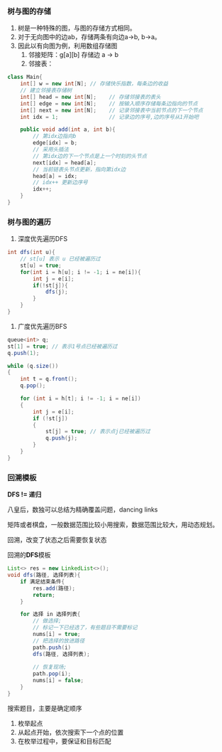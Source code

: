 



### 树与图的存储

1. 树是一种特殊的图，与图的存储方式相同。
2. 对于无向图中的边ab，存储两条有向边a->b, b->a。
3. 因此以有向图为例，利用数组存储图
   1. 邻接矩阵：g[a][b] 存储边 a -> b
   2. 邻接表：

```java
class Main{
    int[] w = new int[N]; // 存储快乐指数，每条边的收益
    // 建立邻接表存储树
    int[] head = new int[N];    // 存储邻接表的表头
    int[] edge = new int[N];    // 按输入顺序存储每条边指向的节点
    int[] next = new int[N];    // 记录邻接表中当前节点的下一个节点
    int idx = 1;                // 记录边的序号,边的序号从1开始吧

    public void add(int a, int b){
        // 第idx边指向b 
        edge[idx] = b;
        // 采用头插法
        // 第idx边的下一个节点是上一个时刻的头节点
        next[idx] = head[a];
        // 当前链表头节点更新，指向第idx边
        head[a] = idx;
        // idx++ 更新边序号
        idx++;
    }
}
```

### 树与图的遍历

1. 深度优先遍历DFS

```java
int dfs(int u){
    // st[u] 表示 u 已经被遍历过
    st[u] = true;
    for(int i = h[u]; i != -1; i = ne[i]){
        int j = e[i];
        if(!st[j]){
            dfs(j);
        }
    }
}
```

1. 广度优先遍历BFS

```java
queue<int> q;
st[1] = true; // 表示1号点已经被遍历过
q.push(1);

while (q.size())
{
    int t = q.front();
    q.pop();

    for (int i = h[t]; i != -1; i = ne[i])
    {
        int j = e[i];
        if (!st[j])
        {
            st[j] = true; // 表示点j已经被遍历过
            q.push(j);
        }
    }
}
```

### 回溯模板

**DFS != 递归**

八皇后，数独可以总结为精确覆盖问题，dancing links

矩阵或者棋盘，一般数据范围比较小用搜索，数据范围比较大，用动态规划。

回溯，改变了状态之后需要恢复状态

回溯的**DFS**模板

```java
List<> res = new LinkedList<>();
void dfs(路径, 选择列表){
    if 满足结束条件{
        res.add(路径);
        return;
    }

    for 选择 in 选择列表{
        // 做选择;
        // 标记一下已经选了，有些题目不需要标记
        nums[i] = true;
        // 把选择的放进路径
        path.push(i)
        dfs(路径, 选择列表);
        
        // 恢复现场;
        path.pop(i);
        nums[i] = false;
    }
}
```

搜索题目，主要是确定顺序

1. 枚举起点
2. 从起点开始，依次搜索下一个点的位置
3. 在枚举过程中，要保证和目标匹配